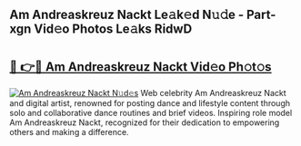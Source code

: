 ## Am Andreaskreuz Nackt Le𝚊k𝚎d N𝚞𝚍e - Part-xgn Vid𝚎o Photos Le𝚊ks RidwD

# <h2><a href="http://fba723.evod.top/?m=Am+Andreaskreuz+Nackt">🔗 👉🔴 Am Andreaskreuz Nackt Vid𝚎o Ph𝚘t𝚘s</a></h2>

[![Am Andreaskreuz Nackt N𝚞d𝚎s](https://i.imgur.com/8V9OHl7.gif)](http://fba723.evod.top/?m=Am+Andreaskreuz+Nackt)
Web celebrity Am Andreaskreuz Nackt and digital artist, renowned for posting dance and lifestyle content through solo and collaborative dance routines and brief videos. Inspiring role model Am Andreaskreuz Nackt, recognized for their dedication to empowering others and making a difference. 
